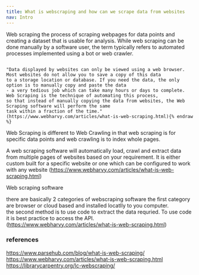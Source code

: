 ```yaml
---
title: What is webscraping and how can we scrape data from websites
nav: Intro
---
```


Web scraping the process of scraping webpages for data points and creating a dataset that is usable for analysis. 
While web scraping can be done manually by a software user, the term typically refers to automated processes implemented using a bot or web crawler. 


```{% raw %}

"Data displayed by websites can only be viewed using a web browser. Most websites do not allow you to save a copy of this data 
to a storage location or database. If you need the data, the only option is to manually copy and paste the data
- a very tedious job which can take many hours or days to complete. Web Scraping is the technique of automating this process,
so that instead of manually copying the data from websites, the Web Scraping software will perform the same 
task within a fraction of the time." (https://www.webharvy.com/articles/what-is-web-scraping.html){% endraw %}
```



Web Scraping is different to Web Crawling in that web scraping is for specific data points and web crawling is to index whole pages. 

A web scraping software will automatically load, crawl and extract data from multiple pages of websites based on your requirement. It is either custom built for a specific website or one which can be configured to work with any website (https://www.webharvy.com/articles/what-is-web-scraping.html)  

Web scraping software

there are basically 2 categories of webscraping software
the first category are browser or cloud based and installed locatlly to you computer.  
the second method is to use code to extract the data requried.  To use code it is best practice to access the API.
(https://www.webharvy.com/articles/what-is-web-scraping.html)


### references
https://www.parsehub.com/blog/what-is-web-scraping/
https://www.webharvy.com/articles/what-is-web-scraping.html
https://librarycarpentry.org/lc-webscraping/
